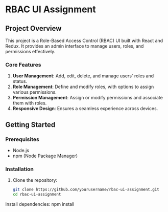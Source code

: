 # RBAC UI Assignment

## Project Overview

This project is a Role-Based Access Control (RBAC) UI built with React and Redux. It provides an admin interface to manage users, roles, and permissions effectively.

### Core Features

1. **User Management**: Add, edit, delete, and manage users' roles and status.
2. **Role Management**: Define and modify roles, with options to assign various permissions.
3. **Permission Management**: Assign or modify permissions and associate them with roles.
4. **Responsive Design**: Ensures a seamless experience across devices.

## Getting Started

### Prerequisites

- Node.js
- npm (Node Package Manager)

### Installation

1. Clone the repository:
   ```bash
   git clone https://github.com/yourusername/rbac-ui-assignment.git
   cd rbac-ui-assignment
Install dependencies:
npm install

